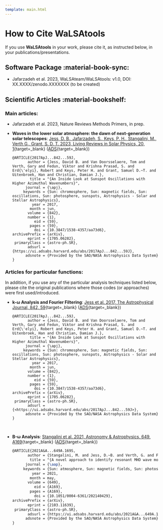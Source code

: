 ```yaml
---
template: main.html
---
```


# How to Cite WaLSAtools

If you use **WaLSAtools** in your work, please cite it, as instructed below, in your publications/presentations.

## Software Package :material-book-sync:

- Jafarzadeh et al. 2023, WaLSAteam/WaLSAtools: v1.0, DOI: XX.XXXX/zenodo.XXXXXXX (to be created)


## Scientific Articles :material-bookshelf:

### Main articles:

- Jafarzadeh et al. 2023, Nature Reviews Methods Primers, in prep.

- **Waves in the lower solar atmosphere: the dawn of next-generation solar telescopes**: [Jess, D. B., Jafarzadeh, S., Keys, P. H., Stangalini, M., Verth G., Grant, S. D. T. 2023, Living Reviews in Solar Physics, 20, 1][5]{target=_blank} ([ADS][6]{target=_blank})
  ```
  @ARTICLE{2017ApJ...842...59J,
         author = {Jess, David B. and Van Doorsselaere, Tom and Verth, Gary and Fedun, Viktor and Krishna Prasad, S. and Erd{\'elyi}, Robert and Keys, Peter H. and Grant, Samuel D.~T. and Uitenbroek, Han and Christian, Damian J.},
          title = "{An Inside Look at Sunspot Oscillations with Higher Azimuthal Wavenumbers}",
        journal = {\apj},
       keywords = {Sun: chromosphere, Sun: magnetic fields, Sun: oscillations, Sun: photosphere, sunspots, Astrophysics - Solar and Stellar Astrophysics},
           year = 2017,
          month = jun,
         volume = {842},
         number = {1},
            eid = {59},
          pages = {59},
            doi = {10.3847/1538-4357/aa73d6},
  archivePrefix = {arXiv},
         eprint = {1705.06282},
   primaryClass = {astro-ph.SR},
         adsurl = {https://ui.adsabs.harvard.edu/abs/2017ApJ...842...59J},
        adsnote = {Provided by the SAO/NASA Astrophysics Data System}
  }
  ```

### Articles for particular functions:

In addition, if you use any of the particular analysis techniques listed below, please cite the original publications where those codes (or approaches) were first used/introduced.

- **k-&#969; Analysis and Fourier Filtering**: [Jess et al. 2017, The Astrophysical Journal, 842, 59][1]{target=_blank} ([ADS][2]{target=_blank})
  ```
  @ARTICLE{2017ApJ...842...59J,
         author = {Jess, David B. and Van Doorsselaere, Tom and Verth, Gary and Fedun, Viktor and Krishna Prasad, S. and Erd{\'elyi}, Robert and Keys, Peter H. and Grant, Samuel D.~T. and Uitenbroek, Han and Christian, Damian J.},
          title = "{An Inside Look at Sunspot Oscillations with Higher Azimuthal Wavenumbers}",
        journal = {\apj},
       keywords = {Sun: chromosphere, Sun: magnetic fields, Sun: oscillations, Sun: photosphere, sunspots, Astrophysics - Solar and Stellar Astrophysics},
           year = 2017,
          month = jun,
         volume = {842},
         number = {1},
            eid = {59},
          pages = {59},
            doi = {10.3847/1538-4357/aa73d6},
  archivePrefix = {arXiv},
         eprint = {1705.06282},
   primaryClass = {astro-ph.SR},
         adsurl = {<https://ui.adsabs.harvard.edu/abs/2017ApJ...842...59J>},
        adsnote = {Provided by the SAO/NASA Astrophysics Data System}
  }
  ```
<br>

- **B-&#969; Analysis**: [Stangalini et al. 2021, Astronomy & Astrophysics, 649, A169][3]{target=_blank} ([ADS][4]{target=_blank})
  ```latex
  @ARTICLE{2021A&A...649A.169S,
         author = {Stangalini, M. and Jess, D.~B. and Verth, G. and Fedun, V. and Fleck, B. and Jafarzadeh, S. and Keys, P.~H. and Murabito, M. and Calchetti, D. and Aldhafeeri, A.~A. and Berrilli, F. and Del Moro, D. and Jefferies, S.~M. and Terradas, J. and Soler, R.},
          title = "{A novel approach to identify resonant MHD wave modes in solar pores and sunspot umbrae: $B-\omega$ analysis}",
        journal = {\aap},
       keywords = {Sun: atmosphere, Sun: magnetic fields, Sun: photosphere, Sun: oscillations, Astrophysics - Solar and Stellar Astrophysics},
           year = 2021,
          month = may,
         volume = {649},
            eid = {A169},
          pages = {A169},
            doi = {10.1051/0004-6361/202140429},
  archivePrefix = {arXiv},
         eprint = {2103.11639},
   primaryClass = {astro-ph.SR},
         adsurl = {https://ui.adsabs.harvard.edu/abs/2021A&A...649A.169S},
        adsnote = {Provided by the SAO/NASA Astrophysics Data System}
  }
  ``` 

  [1]: pdf/Jess+2017_ApJ_842_59.pdf
  [2]: http://adsabs.harvard.edu/abs/2017ApJ...842...59J
  [3]: pdf/Stangalini+2021_A&A_649_A169.pdf
  [4]: https://ui.adsabs.harvard.edu/abs/2021A%26A...649A.169S/abstract
  [5]: https://WaLSA.team/LRSP
  [6]: https://ui.adsabs.harvard.edu/abs/2023LRSP...20....1J/abstract

<br>
